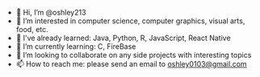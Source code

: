 - 👋 Hi, I’m @oshley213
- 👀 I’m interested in computer science, computer graphics, visual arts, food, etc. 
- 🌱 I've already learned: Java, Python, R, JavaScript, React Native
- 🌱 I’m currently learning: C, FireBase
- 💞️ I’m looking to collaborate on any side projects with interesting topics 
- 📫 How to reach me: please send an email to oshley0103@gmail.com

<!---
oshley213/oshley213 is a ✨ special ✨ repository because its `README.md` (this file) appears on your GitHub profile.
You can click the Preview link to take a look at your changes.
--->
